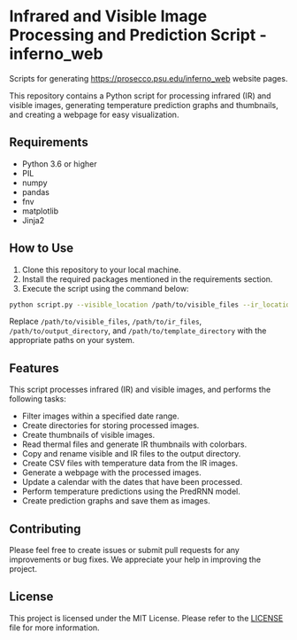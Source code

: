 # Infrared and Visible Image Processing and Prediction Script - inferno_web
Scripts for generating https://prosecco.psu.edu/inferno_web website pages.

This repository contains a Python script for processing infrared (IR) and visible images, generating temperature prediction graphs and thumbnails, and creating a webpage for easy visualization.

## Requirements

* Python 3.6 or higher
* PIL
* numpy
* pandas
* fnv
* matplotlib
* Jinja2

## How to Use

1. Clone this repository to your local machine.
2. Install the required packages mentioned in the requirements section.
3. Execute the script using the command below:

```bash
python script.py --visible_location /path/to/visible_files --ir_location /path/to/ir_files --output_dir /path/to/output_directory --template_dir /path/to/template_directory
```

Replace `/path/to/visible_files`, `/path/to/ir_files`, `/path/to/output_directory`, and `/path/to/template_directory` with the appropriate paths on your system.

## Features

This script processes infrared (IR) and visible images, and performs the following tasks:

* Filter images within a specified date range.
* Create directories for storing processed images.
* Create thumbnails of visible images.
* Read thermal files and generate IR thumbnails with colorbars.
* Copy and rename visible and IR files to the output directory.
* Create CSV files with temperature data from the IR images.
* Generate a webpage with the processed images.
* Update a calendar with the dates that have been processed.
* Perform temperature predictions using the PredRNN model.
* Create prediction graphs and save them as images.

## Contributing

Please feel free to create issues or submit pull requests for any improvements or bug fixes. We appreciate your help in improving the project.

## License

This project is licensed under the MIT License. Please refer to the [LICENSE](LICENSE) file for more information.

